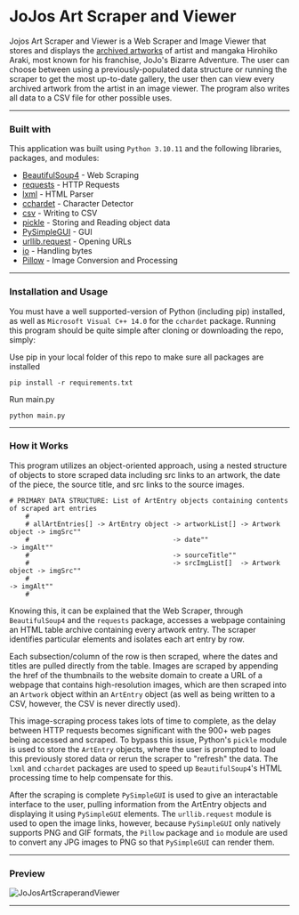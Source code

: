 # JoJos Art Scraper and Viewer

Jojos Art Scraper and Viewer is a Web Scraper and Image Viewer that stores and displays the [archived artworks](https://jojowiki.com/Art_Gallery) of artist and mangaka Hirohiko Araki, most known for his franchise, JoJo's Bizarre Adventure. The user can choose between using a previously-populated data structure or running the scraper to get the most up-to-date gallery, the user then can view every archived artwork from the artist in an image viewer. The program also writes all data to a CSV file for other possible uses.

---

### Built with
This application was built using ```Python 3.10.11``` and the following libraries, packages, and modules:
* [BeautifulSoup4](https://pypi.org/project/beautifulsoup4/) - Web Scraping
* [requests](https://pypi.org/project/requests/) - HTTP Requests
* [lxml](https://pypi.org/project/lxml/) - HTML Parser
* [cchardet](https://pypi.org/project/cchardet/) - Character Detector
* [csv](https://docs.python.org/3/library/csv.html) - Writing to CSV
* [pickle](https://docs.python.org/3/library/pickle.html) - Storing and Reading object data
* [PySimpleGUI](https://pypi.org/project/PySimpleGUI/) - GUI
* [urllib.request](https://docs.python.org/3/library/urllib.request.html#module-urllib.request) - Opening URLs
* [io](https://docs.python.org/3/library/io.html) - Handling bytes
* [Pillow](https://pypi.org/project/Pillow/) - Image Conversion and Processing
---
### Installation and Usage
You must have a well supported-version of Python (including pip) installed, as well as ```Microsoft Visual C++ 14.0``` for the ```cchardet``` package. Running this program should be quite simple after cloning or downloading the repo, simply:

Use pip in your local folder of this repo to make sure all packages are installed

```pip install -r requirements.txt```

Run main.py

```python main.py```

---

### How it Works

This program utilizes an object-oriented approach, using a nested structure of objects to store scraped data including src links to an artwork, the date of the piece, the source title, and src links to the source images. 

```
# PRIMARY DATA STRUCTURE: List of ArtEntry objects containing contents of scraped art entries
    #
    # allArtEntries[] -> ArtEntry object -> artworkList[] -> Artwork object -> imgSrc"" 
    #                                    -> date""                          -> imgAlt""
    #                                    -> sourceTitle""
    #                                    -> srcImgList[]  -> Artwork object -> imgSrc""
    #                                                                       -> imgAlt""
    #
```

Knowing this, it can be explained that the Web Scraper, through ```BeautifulSoup4``` and the ```requests``` package, accesses a webpage containing an HTML table archive containing every artwork entry. The scraper identifies particular elements and isolates each art entry by row.

Each subsection/column of the row is then scraped, where the dates and titles are pulled directly from the table. Images are scraped by appending the href of the thumbnails to the website domain to create a URL of a webpage that contains high-resolution images, which are then scraped into an ```Artwork``` object within an ```ArtEntry``` object (as well as being written to a CSV, however, the CSV is never directly used). 

This image-scraping process takes lots of time to complete, as the delay between HTTP requests becomes significant with the 900+ web pages being accessed and scraped. To bypass this issue, Python's ```pickle``` module is used to store the ```ArtEntry``` objects, where the user is prompted to load this previously stored data or rerun the scraper to "refresh" the data. The ```lxml``` and ```cchardet``` packages are used to speed up ```BeautifulSoup4```'s HTML processing time to help compensate for this.

After the scraping is complete ```PySimpleGUI``` is used to give an interactable interface to the user, pulling information from the ArtEntry objects and displaying it using ```PySimpleGUI``` elements. The ```urllib.request``` module is used to open the image links, however, because ```PySimpleGUI``` only natively supports PNG and GIF formats, the ```Pillow``` package and ```io``` module are used to convert any JPG images to PNG so that ```PySimpleGUI``` can render them. 

---

### Preview
![JoJosArtScraperandViewer](https://github.com/sam-dp/JoJos-Art-Scraper-and-Viewer/assets/67991792/4896ae18-b943-4a18-9309-e6042d7c134d)

---

